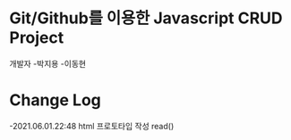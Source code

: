 # Git/Github를 이용한 Javascript CRUD Project

개발자
-박지용
-이동현

Change Log
==============================
-2021.06.01.22:48
html 프로토타입 작성
read()